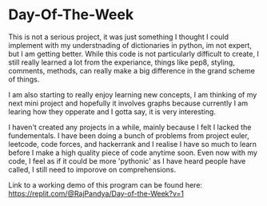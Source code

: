 # Day-Of-The-Week
This is not a serious project, it was just something I thought I could implement with my understnading of dictionaries in python, im not expert, 
but I am getting better. While this code is not particularly difficult to create, I still really learned a lot from the experiance, things like pep8, styling, comments, methods, can really make a big difference in the grand scheme of things. 

I am also starting to really enjoy learning new concepts, I am thinking of my next mini project and hopefully it involves graphs because
currently I am learing how they opperate and I gotta say, it is very interesting. 

I haven't created any projects in a while, mainly because I felt I lacked the fundementals. I have been doing a bunch of problems from project euler, leetcode, 
code forces, and hackerrank and I realise I have so much to learn before I make a high quality piece of code anytime soon. Even now with my code, I feel as if it could be more 'pythonic' as I have heard people have called, I still need to imporove on comprehensions.

Link to a working demo of this program can be found here: https://replit.com/@RajPandya/Day-of-the-Week?v=1
